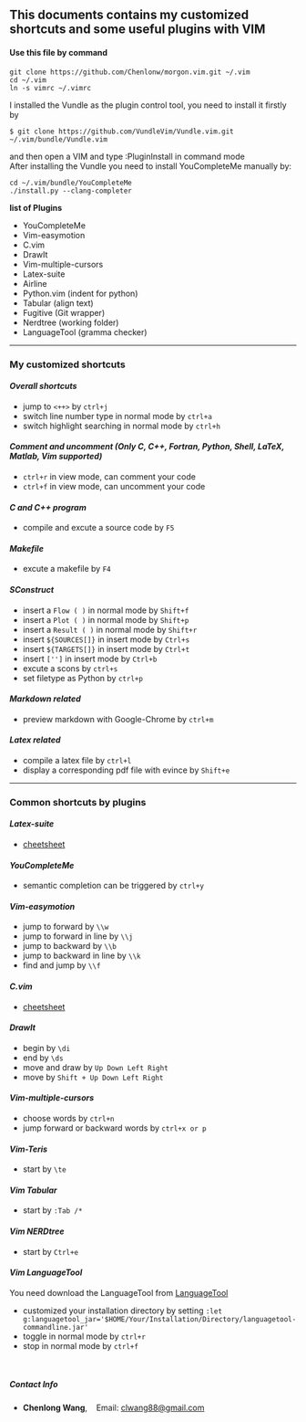 ## This documents contains my customized shortcuts and some useful plugins with VIM


#### Use this file by command
```
git clone https://github.com/Chenlonw/morgon.vim.git ~/.vim
cd ~/.vim
ln -s vimrc ~/.vimrc
```
I installed the Vundle as the plugin control tool, you need to install it firstly by
```
$ git clone https://github.com/VundleVim/Vundle.vim.git ~/.vim/bundle/Vundle.vim
```
and then open a VIM and type :PluginInstall in command mode  
After installing the Vundle you need to install YouCompleteMe manually by:
```
cd ~/.vim/bundle/YouCompleteMe
./install.py --clang-completer
```

**list of Plugins**
+ YouCompleteMe
+ Vim-easymotion
+ C.vim
+ DrawIt
+ Vim-multiple-cursors
+ Latex-suite
+ Airline
+ Python.vim (indent for python)
+ Tabular (align text)
+ Fugitive (Git wrapper)
+ Nerdtree (working folder)
+ LanguageTool (gramma checker)

---

### My customized shortcuts
#### *Overall shortcuts*
+ jump to `<++>` by `ctrl+j`
+ switch line number type in normal mode by `ctrl+a`
+ switch highlight searching in normal mode by `ctrl+h`

#### *Comment and uncomment (Only C, C++, Fortran, Python, Shell, LaTeX, Matlab, Vim supported)*
+ `ctrl+r` in view mode, can comment your code
+ `ctrl+f` in view mode, can uncomment your code

#### *C and C++ program*
+ compile and excute a source code by `F5`

#### *Makefile*
+ excute a makefile by `F4`

#### *SConstruct*
+ insert a `Flow ( )` in normal mode by `Shift+f`
+ insert a `Plot ( )` in normal mode by `Shift+p`
+ insert a `Result ( )` in normal mode by `Shift+r`
+ insert `${SOURCES[]}` in insert mode by `Ctrl+s`
+ insert `${TARGETS[]}` in insert mode by `Ctrl+t`
+ insert `['']` in insert mode by `Ctrl+b`
+ excute a scons by `ctrl+s`
+ set filetype as Python by `ctrl+p`

#### *Markdown related*
+ preview markdown with Google-Chrome by `ctrl+m`

#### *Latex related*
+ compile a latex file by `ctrl+l`
+ display a corresponding pdf file with evince by `Shift+e`

---

### Common shortcuts by plugins

#### *Latex-suite*
+ [cheetsheet](http://michaelgoerz.net/refcards/vimlatexqrc.pdf)

#### *YouCompleteMe*
+ semantic completion can be triggered by `ctrl+y`

#### *Vim-easymotion*
+ jump to forward by `\\w`
+ jump to forward in line by `\\j`
+ jump to backward by `\\b`
+ jump to backward in line by `\\k`
+ find and jump by `\\f`

#### *C.vim*
+ [cheetsheet](http://lug.fh-swf.de/vim/vim-c/c-hotkeys.pdf)

#### *DrawIt*
+ begin by `\di`
+ end by `\ds`
+ move and draw by `Up Down Left Right`
+ move by `Shift + Up Down Left Right`

#### *Vim-multiple-cursors*
+ choose words by `ctrl+n`
+ jump forward or backward words by `ctrl+x or p`

#### *Vim-Teris*
+ start by `\te`

#### *Vim Tabular*
+ start by `:Tab /*`

#### *Vim NERDtree*
+ start by `Ctrl+e`

#### *Vim LanguageTool*
You need download the LanguageTool from [LanguageTool](https://www.languagetool.org/)
+ customized your installation directory by setting `:let g:languagetool_jar='$HOME/Your/Installation/Directory/languagetool-commandline.jar'`
+ toggle in normal mode by `ctrl+r`
+ stop in normal mode by `ctrl+f`

&nbsp;
##### Contact Info
+ **Chenlong Wang**, &nbsp;&nbsp; Email: clwang88@gmail.com
